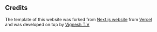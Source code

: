 ## Credits

The template of this website was forked from [Next.js website](https://nextjs.org/) from [Vercel](https://vercel.com) and was developed on top by [Vignesh T.V](https://tvvignesh.com/)